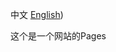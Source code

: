 中文 [English](https://github.com/maqirangithob/2b2t.github.io/blob/main/READMEEN.md))

这个是一个网站的Pages
